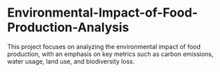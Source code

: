 # Environmental-Impact-of-Food-Production-Analysis
This project focuses on analyzing the environmental impact of food production, with an emphasis on key metrics such as carbon emissions, water usage, land use, and biodiversity loss.
